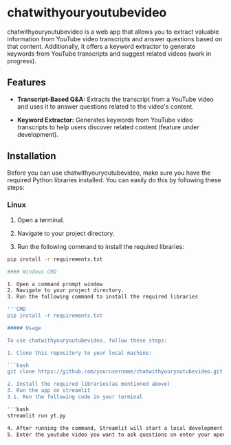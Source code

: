 # chatwithyouryoutubevideo

chatwithyouryoutubevideo is a web app that allows you to extract valuable information from YouTube video transcripts and answer questions based on that content. Additionally, it offers a keyword extractor to generate keywords from YouTube transcripts and suggest related videos (work in progress).

## Features

- **Transcript-Based Q&A:** Extracts the transcript from a YouTube video and uses it to answer questions related to the video's content.

- **Keyword Extractor:** Generates keywords from YouTube video transcripts to help users discover related content (feature under development).

## Installation

Before you can use chatwithyouryoutubevideo, make sure you have the required Python libraries installed. You can easily do this by following these steps:

### Linux

1. Open a terminal.

2. Navigate to your project directory.

3. Run the following command to install the required libraries:

```bash
pip install -r requirements.txt

#### Windows CMD

1. Open a command prompt window
2. Navigate to your project directory.
3. Run the following command to install the required libraries

'''CMD
pip install -r requirements.txt

##### Usage

To use chatwithyouryoutubevideo, follow these steps:

1. Clone this repository to your local machine:

```bash
git clone https://github.com/yourusername/chatwithyouryoutubevideo.git

2. Install the required libraries(as mentioned above)
3. Run the app on streamlit 
3.1. Run the following code in your terminal

'''bash
streamlit run yt.py

4. After running the command, Streamlit will start a local development server, and you can access the web app in your browser at 'http://localhost:8501'.
5. Enter the youtube video you want to ask questions on enter your openaiapi key and ask your questions!

